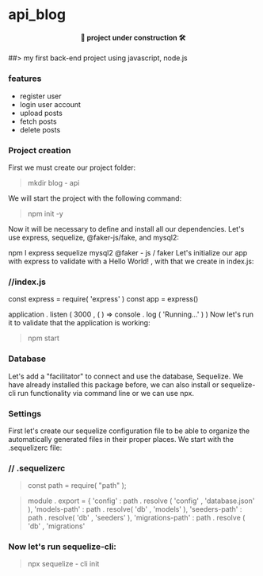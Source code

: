 # api_blog

<h4 align= 'center'>
    🧱 project under construction 🛠️</h4>

##> my first back-end project using javascript, node.js

### features

- register user
- login user account
- upload posts
- fetch posts
- delete posts

### Project creation

First we must create our project folder:

> mkdir blog - api

We will start the project with the following command:

> npm init -y

Now it will be necessary to define and install all our dependencies. Let's use express, sequelize, @faker-js/fake, and mysql2:

npm I express sequelize mysql2 @faker - js / faker
Let's initialize our app with express to validate with a Hello World! , with that we create in index.js:

### //index.js

const express = require( 'express' )
const app = express()

application . listen ( 3000 , ( ) => console . log ( 'Running...' ) )
Now let's run it to validate that the application is working:

> npm start

### Database

Let's add a "facilitator" to connect and use the database, Sequelize. We have already installed this package before, we can also install or sequelize-cli run functionality via command line or we can use npx.

### Settings

First let's create our sequelize configuration file to be able to organize the automatically generated files in their proper places. We start with the .sequelizerc file:

### // .sequelizerc

> const path = require( "path" );

> module . export = {
> 'config' : path . resolve ( 'config' , 'database.json' ),
> 'models-path' : path . resolve( 'db' , 'models' ),
> 'seeders-path' : path . resolve( 'db' , 'seeders' ),
> 'migrations-path' : path . resolve ( 'db' , 'migrations'

### Now let's run sequelize-cli:

> npx sequelize - cli init
